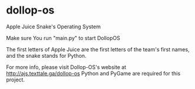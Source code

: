 # dollop-os
Apple Juice Snake's Operating System

Make sure You run "main.py" to start DollopOS

The first letters of Apple Juice are the first letters of the team's first names, and the snake stands for Python.

For more info, please visit Dollop-OS's website at http://ajs.texttale.ga/dollop-os
Python and PyGame are required for this project.
